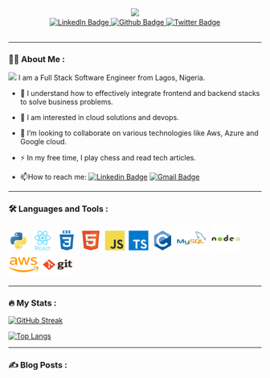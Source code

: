 <div id="header" align="center">

  <img src="https://media.giphy.com/media/M9gbBd9nbDrOTu1Mqx/giphy.gif" width="100"/>
  
 <div id="badges">
  <a href="https://www.linkedin.com/in/isaac-olowookere">
    <img src="https://img.shields.io/badge/LinkedIn-blue?style=for-the-badge&logo=linkedin&logoColor=white" alt="LinkedIn Badge"/>
  </a>
  <a href="https://github.com/iolowookere217?tab=repositories">
    <img src="https://img.shields.io/badge/Github-black?style=for-the-badge&logo=github&logoColor=white" alt="Github Badge"/>
  </a>
  <a href="https://twitter.com/isaaco_olowo">
    <img src="https://img.shields.io/badge/Twitter-blue?style=for-the-badge&logo=twitter&logoColor=white" alt="Twitter Badge"/>
  </a>
</div>
<img src="https://komarev.com/ghpvc/?username=iolowookere217&style=flat-square&color=blue" alt=""/>  
</div>

---

### :man_technologist: About Me :

 <img src="https://media.giphy.com/media/WUlplcMpOCEmTGBtBW/giphy.gif" width="30"> I am a Full Stack Software Engineer from Lagos, Nigeria.

- :telescope: I understand how to effectively integrate frontend and backend stacks to solve business problems.

- :seedling: I am interested in cloud solutions and devops.

- :revolving_hearts: I’m looking to collaborate on various technologies like Aws, Azure and Google cloud.

- :zap: In my free time, I play chess and read tech articles.

- :mailbox:How to reach me: [![Linkedin Badge](https://img.shields.io/badge/LinkedIn-blue?style=flat&logo=Linkedin&logoColor=white)](https://www.linkedin.com/in/isaac-olowookere)  [![Gmail Badge](https://img.shields.io/badge/Gmail-blue?style=flat&logo=Gmail&logoColor=white)](https://olowookere.isaaco@gmail.com)

---

### :hammer_and_wrench: Languages and Tools :

<div>
  <img src="https://github.com/devicons/devicon/blob/master/icons/python/python-original.svg" title="Python" alt="Python" width="40" height="40"/>&nbsp;
  <img src="https://github.com/devicons/devicon/blob/master/icons/react/react-original-wordmark.svg" title="React" alt="React" width="40" height="40"/>&nbsp;
  <img src="https://github.com/devicons/devicon/blob/master/icons/css3/css3-plain-wordmark.svg"  title="CSS3" alt="CSS" width="40" height="40"/>&nbsp;
  <img src="https://github.com/devicons/devicon/blob/master/icons/html5/html5-original.svg" title="HTML5" alt="HTML" width="40" height="40"/>&nbsp;
  <img src="https://github.com/devicons/devicon/blob/master/icons/javascript/javascript-original.svg" title="JavaScript" alt="JavaScript" width="40" height="40"/>&nbsp;
  <img src="https://github.com/devicons/devicon/blob/master/icons/typescript/typescript-original.svg" title="TypeScript" alt="TypeScript" width="40" height="40"/>&nbsp;
  <img src="https://github.com/devicons/devicon/blob/master/icons/c/c-original.svg" title="C" alt="C" width="40" height="40"/>&nbsp;
  <img src="https://github.com/devicons/devicon/blob/master/icons/mysql/mysql-original-wordmark.svg" title="MySQL"  alt="MySQL" width="60" height="50"/>&nbsp;
  <img src="https://github.com/devicons/devicon/blob/master/icons/nodejs/nodejs-original-wordmark.svg" title="NodeJS" alt="NodeJS" width="60" height="50"/>&nbsp;
  <img src="https://github.com/devicons/devicon/blob/master/icons/amazonwebservices/amazonwebservices-plain-wordmark.svg" title="AWS" alt="AWS" width="60" height="50"/>&nbsp;
  <img src="https://github.com/devicons/devicon/blob/master/icons/git/git-original-wordmark.svg" title="Git" **alt="Git" width="60" height="50"/>
</div>

---

### :fire: My Stats :

[![GitHub Streak](http://github-readme-streak-stats.herokuapp.com?user=iolowookere217&theme=highcontrast)](https://git.io/streak-stats)

[![Top Langs](https://github-readme-stats.vercel.app/api/top-langs/?username=iolowookere217&layout=compact&theme=vision-friendly-dark)](https://github.com/anuraghazra/github-readme-stats)

---

### :writing_hand: Blog Posts :


